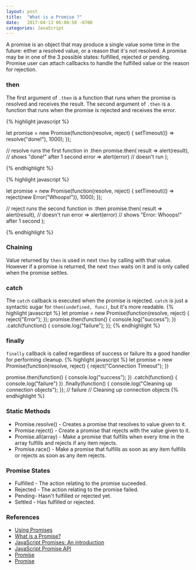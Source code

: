 ```yaml
---
layout: post
title:  "What is a Promise ?"
date:   2017-04-13 06:00:50 -0700
categories: JavaScript
---
```


A promise is an object that may produce a single value
some time in the future: either a resolved value, or a
reason that it's not resolved. A promise may be in one of
the 3 possible states: fulfilled, rejected or pending.
Promise user can attach callbacks to handle the fulfilled
value or the reason for rejection.

### then
The first argument of `.then` is a function that runs when the promise is resolved and
receives the result. The second argument of `.then` is a function that runs when 
the promise is rejected and receives the error.

{% highlight javascript %}

let promise = new Promise(function(resolve, reject) {
  setTimeout(() => resolve("done!"), 1000);
});

// resolve runs the first function in .then
promise.then(
  result => alert(result), // shows "done!" after 1 second
  error => alert(error) // doesn't run
);

{% endhighlight %}

{% highlight javascript %}

let promise = new Promise(function(resolve, reject) {
  setTimeout(() => reject(new Error("Whoops!")), 1000);
});

// reject runs the second function in .then
promise.then(
  result => alert(result), // doesn't run
  error => alert(error) // shows "Error: Whoops!" after 1 second
);

{% endhighlight %}

### Chaining
Value returned by `then` is used in next `then` by calling with that value.
However if a promise is returned, the next `then` waits on it and is only
called when the promise settles.

### catch
The `catch` callback is executed when the promise is rejected.
`catch` is just a syntactic sugar for `then(undefined, func)`, but it's more
readable.
{% highlight javascript %}
let promise = new Promise(function(resolve, reject) {
  reject("Error");
});
promise.then(function() {
  console.log("success");
})
.catch(function() {
  console.log("failure");
});
{% endhighlight %}

### finally
`finally` callback is called regardless of success or failure
Its a good handler for performing cleanup.
{% highlight javascript %}
let promise = new Promise(function(resolve, reject) {
  reject("Connection Timeout");
})

promise.then(function() {
  console.log("success");
})
.catch(function() {
  console.log("failure")
})
.finally(function() {
  console.log("Cleaning up connection objects");
});
// failure
// Cleaning up connection objects 
{% endhighlight %}

### Static Methods
- Promise.resolve() - Creates a promise that resolves to value given to it.
- Promise.reject() - Create a promise that rejects with the value given to it.
- Promise.all(array) - Make a promise that fulfills when every itme in the array fulfills
and rejects if any item rejects. 
- Promise.race() - Make a promise that fulfills as soon as any item fulfills or rejects as soon
as any item rejects.

### Promise States
- Fulfilled - The action relating to the promise suceeded.
- Rejected - The action relating to the promise failed.
- Pending- Hasn't fulfilled or rejected yet.
- Settled - Has fulfilled or rejected.

### References
- [Using Promises](https://developer.mozilla.org/en-US/docs/Web/JavaScript/Guide/Using_promises)
- [What is a Promise?](https://medium.com/javascript-scene/master-the-javascript-interview-what-is-a-promise-27fc71e77261)
- [JavaScript Promises: An introduction
](https://developers.google.com/web/fundamentals/getting-started/primers/promises)
- [JavaScript Promise API](https://davidwalsh.name/promises)
- [Promise](https://developer.mozilla.org/en-US/docs/Web/JavaScript/Reference/Global_Objects/Promise)
- [Promise](https://javascript.info/promise-basics)